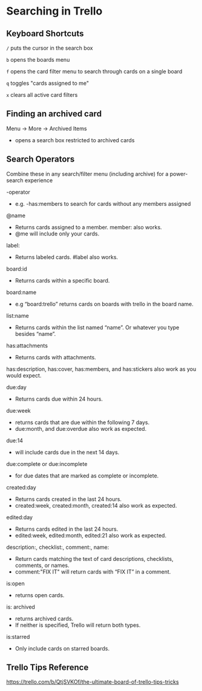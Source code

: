 # Searching in Trello

## Keyboard Shortcuts

`/` puts the cursor in the search box

`b` opens the boards menu

`f` opens the card filter menu to search through cards on a single board

`q` toggles "cards assigned to me"

`x` clears all active card filters

## Finding an archived card

Menu -> More -> Archived Items

- opens a search box restricted to archived cards

## Search Operators

Combine these in any search/filter menu (including archive) for a power-search experience

-operator

- e.g. -has:members to search for cards without any members assigned

@name

- Returns cards assigned to a member. member: also works.
- @me will include only your cards.

label:

- Returns labeled cards. #label also works.

board:id

- Returns cards within a specific board.

board:name

- e.g “board:trello” returns cards on boards with trello in the board name.

list:name

- Returns cards within the list named “name”. Or whatever you type besides “name”.

has:attachments

- Returns cards with attachments.

has:description, has:cover, has:members, and has:stickers also work as you would expect.

due:day

- Returns cards due within 24 hours.

due:week

- returns cards that are due within the following 7 days.
- due:month, and due:overdue also work as expected.

due:14

- will include cards due in the next 14 days.

due:complete or due:incomplete

- for due dates that are marked as complete or incomplete.

created:day

- Returns cards created in the last 24 hours.
- created:week, created:month, created:14 also work as expected.

edited:day

- Returns cards edited in the last 24 hours.
- edited:week, edited:month, edited:21 also work as expected.

description:, checklist:, comment:, name:

- Return cards matching the text of card descriptions, checklists, comments, or names.
- comment:"FIX IT" will return cards with “FIX IT” in a comment.

is:open

- returns open cards.

is: archived

- returns archived cards.
- If neither is specified, Trello will return both types.

is:starred

- Only include cards on starred boards.


## Trello Tips Reference

<https://trello.com/b/QtjSVKOf/the-ultimate-board-of-trello-tips-tricks>
